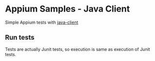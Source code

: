 # Appium Samples - Java Client

Simple Appium tests with [java-client](https://github.com/appium/java-client)

## Run tests
Tests are actually Junit tests, so execution is same as execution of Junit tests.

